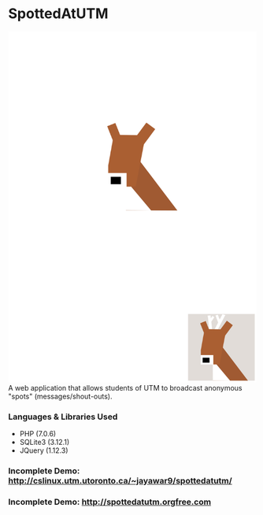 # SpottedAtUTM
![alt text](https://raw.githubusercontent.com/NimJay/spottedatutm/develop/logo.svg "Spotted At UTM")
A web application that allows students of UTM to broadcast anonymous "spots" (messages/shout-outs).

### Languages & Libraries Used
- PHP (7.0.6)
- SQLite3 (3.12.1)
- JQuery (1.12.3)

### Incomplete Demo: <http://cslinux.utm.utoronto.ca/~jayawar9/spottedatutm/>
### Incomplete Demo: <http://spottedatutm.orgfree.com>
